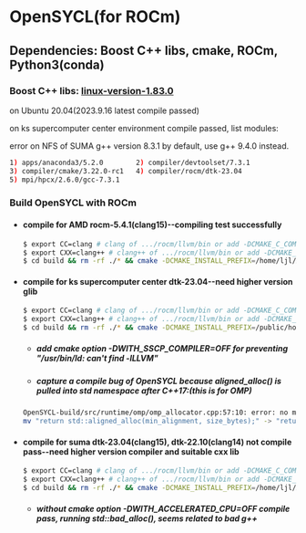 # OpenSYCL(for ROCm)

## Dependencies: Boost C++ libs, cmake, ROCm, Python3(conda)

### Boost C++ libs: [linux-version-1.83.0](https://boostorg.jfrog.io/artifactory/main/release/1.83.0/source/boost_1_83_0.tar.gz)

on Ubuntu 20.04(2023.9.16 latest compile passed)

on ks supercomputer center environment compile passed, list modules:

error on NFS of SUMA g++ version 8.3.1 by default, use g++ 9.4.0 instead.

````bash
1) apps/anaconda3/5.2.0        2) compiler/devtoolset/7.3.1
3) compiler/cmake/3.22.0-rc1   4) compiler/rocm/dtk-23.04
5) mpi/hpcx/2.6.0/gcc-7.3.1
````

### Build OpenSYCL with ROCm
- #### compile for AMD rocm-5.4.1(clang15)--compiling test successfully
  ````bash
  $ export CC=clang # clang of .../rocm/llvm/bin or add -DCMAKE_C_COMPILER=clang
  $ export CXX=clang++ # clang++ of .../rocm/llvm/bin or add -DCMAKE_CXX_COMPILER=clang++
  $ cd build && rm -rf ./* && cmake -DCMAKE_INSTALL_PREFIX=/home/ljl/Apps/OpenSYCL -DROCM_PATH=/opt/rocm -DWITH_ROCM_BACKEND=ON -DWITH_CUDA_BACKEND=OFF -DHIPSYCL_NO_DEVICE_MANGLER=ON -DWITH_ACCELERATED_CPU=OFF -DWITH_SSCP_COMPILER=OFF .. && make -j8 install
  ````


- #### compile for ks supercomputer center dtk-23.04--need higher version glib
  ````bash
  $ export CC=clang # clang of .../rocm/llvm/bin or add -DCMAKE_C_COMPILER=clang
  $ export CXX=clang++ # clang++ of .../rocm/llvm/bin or add -DCMAKE_CXX_COMPILER=clang++
  $ cd build && rm -rf ./* && cmake -DCMAKE_INSTALL_PREFIX=/public/home/ljlnwpu/OpenSYCL/OpenSYCL -DROCM_PATH=/public/software/compiler/rocm/dtk-23.04 -DWITH_ROCM_BACKEND=ON -DWITH_CUDA_BACKEND=OFF -DHIPSYCL_NO_DEVICE_MANGLER=ON -DWITH_ACCELERATED_CPU=OFF -DWITH_SSCP_COMPILER=OFF .. && make -j8 install
  ````
  - ##### add cmake option -DWITH_SSCP_COMPILER=OFF for preventing "/usr/bin/ld: can't find -lLLVM"
  - ##### capture a compile bug of OpenSYCL because aligned_alloc() is pulled into std namespace after C++17:(this is for OMP)

  ````bash
  OpenSYCL-build/src/runtime/omp/omp_allocator.cpp:57:10: error: no member named 'aligned_alloc' in namespace 'std'; did you mean simply 'aligned_alloc'?
  mv "return std::aligned_alloc(min_alignment, size_bytes);" -> "return aligned_alloc(min_alignment, size_bytes)"
  ````


- #### compile for suma dtk-23.04(clang15), dtk-22.10(clang14) not compile pass--need higher version compiler and suitable cxx lib
  ````bash
  $ export CC=clang # clang of .../rocm/llvm/bin or add -DCMAKE_C_COMPILER=clang
  $ export CXX=clang++ # clang++ of .../rocm/llvm/bin or add -DCMAKE_CXX_COMPILER=clang++
  $ cd build && rm -rf ./* && cmake -DCMAKE_INSTALL_PREFIX=/home/ljl/Apps/OpenSYCL -DROCM_PATH=/opt/rocm -DWITH_ROCM_BACKEND=ON -DWITH_CUDA_BACKEND=OFF -DHIPSYCL_NO_DEVICE_MANGLER=ON -DWITH_ACCELERATED_CPU=OFF -DWITH_SSCP_COMPILER=OFF .. && make -j8 install
  ````
  - ##### without cmake option -DWITH_ACCELERATED_CPU=OFF compile pass, running std::bad_alloc(), seems related to bad g++
